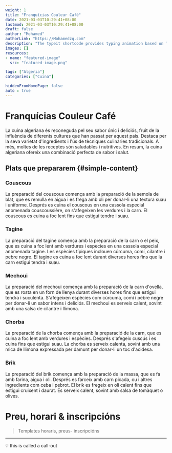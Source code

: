 ```yaml
---
weight: 1
title: "Franquícias Couleur Café"
date: 2021-03-03T10:29:41+08:00
lastmod: 2021-03-03T10:29:41+08:00
draft: false
author: "Mohamed"
authorLink: "https://Mohamedzq.com"
description: "The typeit shortcode provides typing animation based on TypeIt library."
images: []
resources:
- name: "featured-image"
  src: "featured-image.png"

tags: ["Algeria"]
categories: ["Cuina"]

hiddenFromHomePage: false
auto : true
---
```

# Franquícias Couleur Café
La cuina algeriana és reconeguda pel seu sabor únic i deliciós, fruit de la influència de diferents cultures que han passat per aquest país. Destaca per la seva varietat d'ingredients i l'ús de tècniques culinàries tradicionals. A més, moltes de les receptes són saludables i nutritives. En resum, la cuina algeriana ofereix una combinació perfecta de sabor i salut.


## Plats que prepararem {#simple-content}

### Couscous

La preparació del couscous comença amb la preparació de la semola de blat, que es remulla en aigua i es frega amb oli per donar-li una textura suau i uniforme. Després es cuina el couscous en una cassola especial anomenada couscoussière, on s'afegeixen les verdures i la carn. El couscous es cuina a foc lent fins que estigui tendre i suau.

### Tagine

La preparació del tagine comença amb la preparació de la carn o el peix, que es cuina a foc lent amb verdures i espècies en una cassola especial anomenada tagine. Les espècies típiques inclouen cúrcuma, comí, cilantre i pebre negre. El tagine es cuina a foc lent durant diverses hores fins que la carn estigui tendra i suau.

### Mechoui

La preparació del mechoui comença amb la preparació de la carn d'ovella, que es rosta en un forn de llenya durant diverses hores fins que estigui tendra i suculenta. S'afegeixen espècies com cúrcuma, comí i pebre negre per donar-li un sabor intens i deliciós. El mechoui es serveix calent, sovint amb una salsa de cilantre i llimona.

### Chorba

La preparació de la chorba comença amb la preparació de la carn, que es cuina a foc lent amb verdures i espècies. Després s'afegeix cuscús i es cuina fins que estigui suau. La chorba es serveix calenta, sovint amb una mica de llimona expressada per damunt per donar-li un toc d'acidesa.

### Brik

La preparació del brik comença amb la preparació de la massa, que es fa amb farina, aigua i oli. Després es farceix amb carn picada, ou i altres ingredients com ceba i pebrot. El brik es fregeix en oli calent fins que estigui cruixent i daurat. Es serveix calent, sovint amb salsa de tomàquet o olives.

# Preu, horari & inscripcións

>  Templates
>  horaris, preus- inscripcións

---


💡 this is called a call-out
